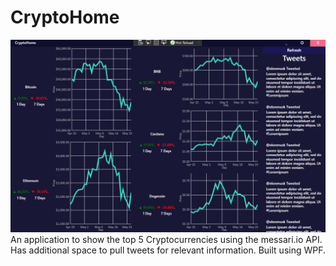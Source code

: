 # CryptoHome
![alt text](4E2Fr4NOLr.png)
An application to show the top 5 Cryptocurrencies using the messari.io API. Has additional space to pull tweets for relevant information. Built using WPF.
